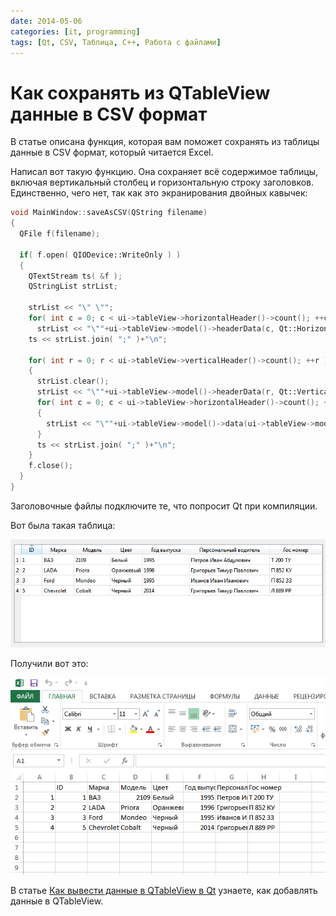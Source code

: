 ```yaml
---
date: 2014-05-06
categories: [it, programming]
tags: [Qt, CSV, Таблица, C++, Работа с файлами]
---
```


# Как сохранять из QTableView данные в CSV формат

В статье описана функция, которая вам поможет сохранять из таблицы данные в CSV формат, который читается Excel.

Написал вот такую функцию. Она сохраняет всё содержимое таблицы, включая вертикальный столбец и горизонтальную строку заголовков. Единственно, чего нет, так как это экранирования двойных кавычек:

```cpp
void MainWindow::saveAsCSV(QString filename)
{
  QFile f(filename);

  if( f.open( QIODevice::WriteOnly ) )
  {
    QTextStream ts( &f );
    QStringList strList;

    strList << "\" \"";
    for( int c = 0; c < ui->tableView->horizontalHeader()->count(); ++c )
      strList << "\""+ui->tableView->model()->headerData(c, Qt::Horizontal).toString()+"\"";
    ts << strList.join( ";" )+"\n";

    for( int r = 0; r < ui->tableView->verticalHeader()->count(); ++r )
    {
      strList.clear();
      strList << "\""+ui->tableView->model()->headerData(r, Qt::Vertical).toString()+"\"";
      for( int c = 0; c < ui->tableView->horizontalHeader()->count(); ++c )
      {
        strList << "\""+ui->tableView->model()->data(ui->tableView->model()->index(r, c), Qt::DisplayRole).toString()+"\"";
      }
      ts << strList.join( ";" )+"\n";
    }
    f.close();
  }
}
```

Заголовочные файлы подключите те, что попросит Qt при компиляции.

Вот была такая таблица:

![Таблица с данными в Qt](img/qtableview.png)

Получили вот это:

![Открытый CSV файл](img/excel.png)

В статье [Как вывести данные в QTableView в Qt](https://github.com/Harrix/harrix.dev-blog-2014/blob/main/output-data-to-qtableview/output-data-to-qtableview.md) узнаете, как добавлять данные в QTableView.
